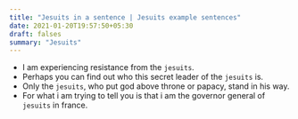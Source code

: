 ```yaml
---
title: "Jesuits in a sentence | Jesuits example sentences"
date: 2021-01-20T19:57:50+05:30
draft: falses
summary: "Jesuits"
---
```

- I am experiencing resistance from the `jesuits`.
- Perhaps you can find out who this secret leader of the `jesuits` is.
- Only the `jesuits`, who put god above throne or papacy, stand in his way.
- For what i am trying to tell you is that i am the governor general of `jesuits` in france.
                 
